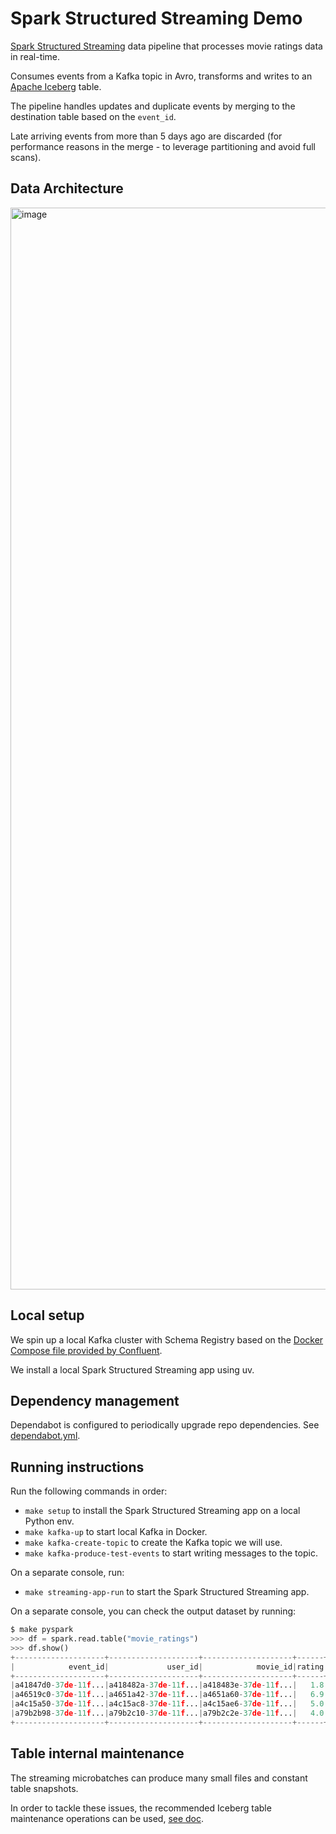 # Spark Structured Streaming Demo
[Spark Structured Streaming](https://spark.apache.org/docs/latest/structured-streaming-programming-guide.html) data pipeline that processes movie ratings data in real-time.

Consumes events from a Kafka topic in Avro, transforms and writes to an [Apache Iceberg](https://iceberg.apache.org/) table.

The pipeline handles updates and duplicate events by merging to the destination table based on the `event_id`.

Late arriving events from more than 5 days ago are discarded (for performance reasons in the merge - to leverage partitioning and avoid full scans).

## Data Architecture
<img width="1731" alt="image" src="https://github.com/user-attachments/assets/79551b02-e192-4203-9d6b-2ce07253056f" />

## Local setup
We spin up a local Kafka cluster with Schema Registry based on the [Docker Compose file provided by Confluent](https://github.com/confluentinc/cp-all-in-one/blob/8.0.0-post/cp-all-in-one-community/docker-compose.yml).

We install a local Spark Structured Streaming app using uv.

## Dependency management
Dependabot is configured to periodically upgrade repo dependencies. See [dependabot.yml](.github/dependabot.yml).

## Running instructions
Run the following commands in order:
* `make setup` to install the Spark Structured Streaming app on a local Python env.
* `make kafka-up` to start local Kafka in Docker.
* `make kafka-create-topic` to create the Kafka topic we will use.
* `make kafka-produce-test-events` to start writing messages to the topic.

On a separate console, run:
* `make streaming-app-run` to start the Spark Structured Streaming app.

On a separate console, you can check the output dataset by running:
```python
$ make pyspark
>>> df = spark.read.table("movie_ratings")
>>> df.show()
+--------------------+--------------------+--------------------+------+-----------+----------------+-----------+
|            event_id|             user_id|            movie_id|rating|is_approved|rating_timestamp|rating_date|
+--------------------+--------------------+--------------------+------+-----------+----------------+-----------+
|a41847d0-37de-11f...|a418482a-37de-11f...|a418483e-37de-11f...|   1.8|      false|      1748008982| 2025-05-23|
|a46519c0-37de-11f...|a4651a42-37de-11f...|a4651a60-37de-11f...|   6.9|      false|      1748008982| 2025-05-23|
|a4c15a50-37de-11f...|a4c15ac8-37de-11f...|a4c15ae6-37de-11f...|   5.0|      false|      1748008983| 2025-05-23|
|a79b2b98-37de-11f...|a79b2c10-37de-11f...|a79b2c2e-37de-11f...|   4.0|      false|      1748008988| 2025-05-23|
+--------------------+--------------------+--------------------+------+-----------+----------------+-----------+
```

## Table internal maintenance
The streaming microbatches can produce many small files and constant table snapshots.

In order to tackle these issues, the recommended Iceberg table maintenance operations can be used, [see doc](https://iceberg.apache.org/docs/1.4.0/spark-structured-streaming/#maintenance-for-streaming-tables).
